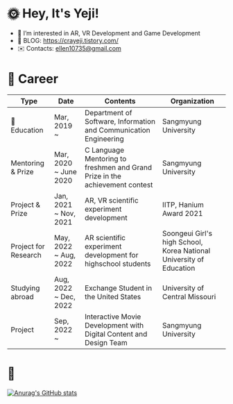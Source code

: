 <!--![header](https://capsule-render.vercel.app/api?type=soft&color=auto&height=15&section=header&text=)-->


# 🌞 Hey, It's Yeji!

- 👀 I’m interested in AR, VR Development and Game Development
- 📖 BLOG: https://crayeji.tistory.com/
- ✉️ Contacts: ellen10735@gmail.com

 
 # 💙 Career
| Type | Date | Contents | Organization |
| ------ | ------ | ------ | ------ |
| 🏫Education | Mar, 2019 ~ | Department of Software, Information and Communication Engineering | Sangmyung University |
| Mentoring & Prize | Mar, 2020 ~ June 2020 | C Language Mentoring to freshmen and Grand Prize in the achievement contest | Sangmyung University |
| Project & Prize | Jan, 2021 ~ Nov, 2021 | AR, VR scientific experiment development | IITP, Hanium Award 2021 |
| Project for Research | May, 2022 ~ Aug, 2022 | AR scientific experiment development for highschool students | Soongeui Girl's high School, Korea National University of Education |
| Studying abroad | Aug, 2022 ~ Dec, 2022 | Exchange Student in the United States | University of Central Missouri |
| Project | Sep, 2022 ~ | Interactive Movie Development with Digital Content and Design Team | Sangmyung University |

<!--
# Skills 뱃지
--->

# 💚
[![Anurag's GitHub stats](https://github-readme-stats.vercel.app/api?username=ellen310)](https://github.com/anuraghazra/github-readme-stats)

